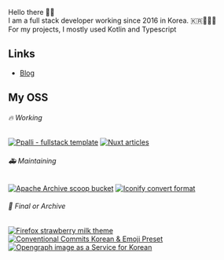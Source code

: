 Hello there 👋🏼 \
I am a full stack developer working since 2016 in Korea. 🇰🇷👨🏼‍💻 <br />
For my projects, I mostly used Kotlin and Typescript

## Links
 - [Blog](https://younggeon.kim)

## My OSS

###### 🔥 Working
[![Ppalli - fullstack template](https://github-readme-stats.vercel.app/api/pin/?username=dungsil&repo=ppalli)](https://github.com/dungsil/ppalli)
[![Nuxt articles](https://github-readme-stats.vercel.app/api/pin/?username=dungsil&repo=nuxt-articles)](https://github.com/dungsil/nuxt-articles)

###### 🚑️ Maintaining
[![Apache Archive scoop bucket](https://github-readme-stats.vercel.app/api/pin/?username=dungsil&repo=scoop-apache-archive)](httpshttps://github.com/dungsil/scoop-apache-archive)
[![Iconify convert format](https://github-readme-stats.vercel.app/api/pin/?username=dungsil&repo=convert-iconify)](https://github.com/dungsil/convert-iconify)

###### 🔖 Final or Archive
[![Firefox strawberry milk theme](https://github-readme-stats.vercel.app/api/pin/?username=dungsil&repo=strawberry-milk)](https://github.com/dungsil/strawberry-milk)
[![Conventional Commits Korean & Emoji Preset](https://github-readme-stats.vercel.app/api/pin/?username=dungsil&repo=conventional-changelog-dungsil)](https://github.com/dungsil/conventional-changelog-dungsil)
[![Opengraph image as a Service for Korean](https://github-readme-stats.vercel.app/api/pin/?username=dungsil&repo=og.kyg.kr)](https://github.com/dungsil/og.kyg.kr)
